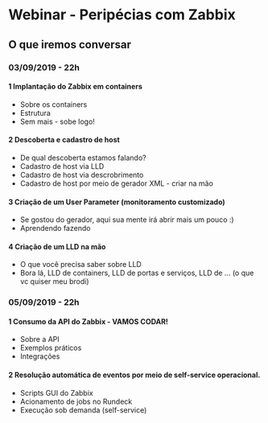 # Webinar - Peripécias com Zabbix

## O que iremos conversar

### 03/09/2019 - 22h

#### 1 Implantação do Zabbix em containers
* Sobre os containers
* Estrutura
* Sem mais - sobe logo!

#### 2 Descoberta e cadastro de host
* De qual descoberta estamos falando?
* Cadastro de host via LLD
* Cadastro de host via descrobrimento
* Cadastro de host por meio de gerador XML - criar na mão

#### 3 Criação de um User Parameter (monitoramento customizado)
* Se gostou do gerador, aqui sua mente irá abrir mais um pouco :)
* Aprendendo fazendo

#### 4 Criação de um LLD na mão
* O que você precisa saber sobre LLD
* Bora lá, LLD de containers, LLD de portas e serviços, LLD de ... (o que vc quiser meu brodi)

### 05/09/2019 - 22h

#### 1 Consumo da API do Zabbix  - VAMOS CODAR!
* Sobre a API
* Exemplos práticos
* Integrações

#### 2 Resolução automática de eventos por meio de self-service operacional.
* Scripts GUI do Zabbix
* Acionamento de jobs no Rundeck
* Execução sob demanda (self-service)
